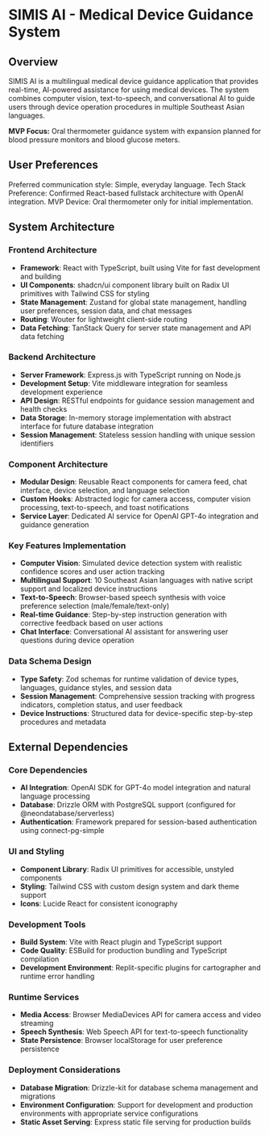 # SIMIS AI - Medical Device Guidance System

## Overview

SIMIS AI is a multilingual medical device guidance application that provides real-time, AI-powered assistance for using medical devices. The system combines computer vision, text-to-speech, and conversational AI to guide users through device operation procedures in multiple Southeast Asian languages. 

**MVP Focus:** Oral thermometer guidance system with expansion planned for blood pressure monitors and blood glucose meters.

## User Preferences

Preferred communication style: Simple, everyday language.
Tech Stack Preference: Confirmed React-based fullstack architecture with OpenAI integration.
MVP Device: Oral thermometer only for initial implementation.

## System Architecture

### Frontend Architecture
- **Framework**: React with TypeScript, built using Vite for fast development and building
- **UI Components**: shadcn/ui component library built on Radix UI primitives with Tailwind CSS for styling
- **State Management**: Zustand for global state management, handling user preferences, session data, and chat messages
- **Routing**: Wouter for lightweight client-side routing
- **Data Fetching**: TanStack Query for server state management and API data fetching

### Backend Architecture
- **Server Framework**: Express.js with TypeScript running on Node.js
- **Development Setup**: Vite middleware integration for seamless development experience
- **API Design**: RESTful endpoints for guidance session management and health checks
- **Data Storage**: In-memory storage implementation with abstract interface for future database integration
- **Session Management**: Stateless session handling with unique session identifiers

### Component Architecture
- **Modular Design**: Reusable React components for camera feed, chat interface, device selection, and language selection
- **Custom Hooks**: Abstracted logic for camera access, computer vision processing, text-to-speech, and toast notifications
- **Service Layer**: Dedicated AI service for OpenAI GPT-4o integration and guidance generation

### Key Features Implementation
- **Computer Vision**: Simulated device detection system with realistic confidence scores and user action tracking
- **Multilingual Support**: 10 Southeast Asian languages with native script support and localized device instructions
- **Text-to-Speech**: Browser-based speech synthesis with voice preference selection (male/female/text-only)
- **Real-time Guidance**: Step-by-step instruction generation with corrective feedback based on user actions
- **Chat Interface**: Conversational AI assistant for answering user questions during device operation

### Data Schema Design
- **Type Safety**: Zod schemas for runtime validation of device types, languages, guidance styles, and session data
- **Session Management**: Comprehensive session tracking with progress indicators, completion status, and user feedback
- **Device Instructions**: Structured data for device-specific step-by-step procedures and metadata

## External Dependencies

### Core Dependencies
- **AI Integration**: OpenAI SDK for GPT-4o model integration and natural language processing
- **Database**: Drizzle ORM with PostgreSQL support (configured for @neondatabase/serverless)
- **Authentication**: Framework prepared for session-based authentication using connect-pg-simple

### UI and Styling
- **Component Library**: Radix UI primitives for accessible, unstyled components
- **Styling**: Tailwind CSS with custom design system and dark theme support
- **Icons**: Lucide React for consistent iconography

### Development Tools
- **Build System**: Vite with React plugin and TypeScript support
- **Code Quality**: ESBuild for production bundling and TypeScript compilation
- **Development Environment**: Replit-specific plugins for cartographer and runtime error handling

### Runtime Services
- **Media Access**: Browser MediaDevices API for camera access and video streaming
- **Speech Synthesis**: Web Speech API for text-to-speech functionality
- **State Persistence**: Browser localStorage for user preference persistence

### Deployment Considerations
- **Database Migration**: Drizzle-kit for database schema management and migrations
- **Environment Configuration**: Support for development and production environments with appropriate service configurations
- **Static Asset Serving**: Express static file serving for production builds